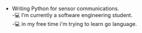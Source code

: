 - Writing Python for sensor communications.  
-💻 I’m currently a software engineering student.                                                                                         
-💻 in my free time i'm trying to learn go language.     


<!---
ofaydn/ofaydn is a ✨ special ✨ repository because its `README.md` (this file) appears on your GitHub profile.
You can click the Preview link to take a look at your changes.
--->
